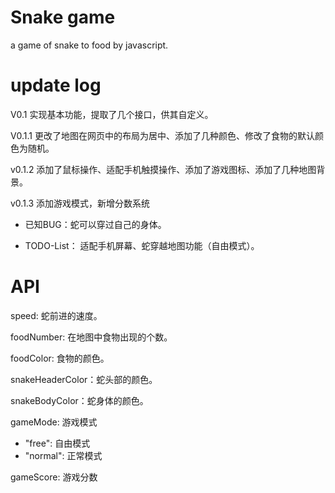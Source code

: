 # Snake game
a game of snake to food by javascript.

# update log
V0.1 实现基本功能，提取了几个接口，供其自定义。

V0.1.1 更改了地图在网页中的布局为居中、添加了几种颜色、修改了食物的默认颜色为随机。

v0.1.2 添加了鼠标操作、适配手机触摸操作、添加了游戏图标、添加了几种地图背景。

v0.1.3 添加游戏模式，新增分数系统

- 已知BUG：蛇可以穿过自己的身体。

- TODO-List：  适配手机屏幕、蛇穿越地图功能（自由模式）。

# API
speed: 蛇前进的速度。

foodNumber: 在地图中食物出现的个数。

foodColor: 食物的颜色。

snakeHeaderColor：蛇头部的颜色。

snakeBodyColor：蛇身体的颜色。

gameMode: 游戏模式
- "free": 自由模式
- "normal": 正常模式

gameScore: 游戏分数
